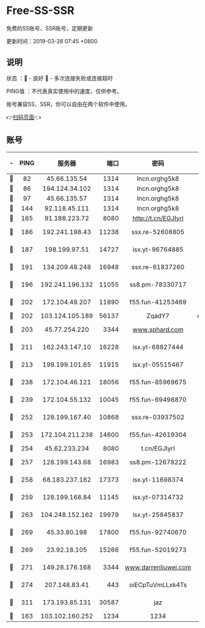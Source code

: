 # Free-SS-SSR

免费的SS账号、SSR账号，定期更新

更新时间：2019-03-28 07:45 +0800

## 说明

状态     ：🙂 - 良好 🙁 - 多次连接失败或连接超时

PING值   ：不代表真实使用中的速度，仅供参考。

账号兼容SS、SSR，你可以自由在两个软件中使用。

👉[扫码页面](https://liesauer.github.io/Free-SS-SSR/)👈

## 账号

|-|PING|服务器|端口|密码|加密方式|区域|
|:----:|:----:|:-----:|-----:|:----:|:----:|:----:|
|🙂|82|45.66.135.54|1314|lncn.orghg5k8|rc4|US|
|🙂|86|194.124.34.102|1314|lncn.orghg5k8|rc4|JP|
|🙂|97|45.66.135.57|1314|lncn.orghg5k8|rc4|US|
|🙂|144|92.118.45.111|1314|lncn.orghg5k8|rc4|GR|
|🙂|165|91.188.223.72|8080|http://t.cn/EGJIyrl|rc4-md5|RU|
|🙂|186|192.241.198.43|11238|ssx.re-52608805|aes-256-cfb|US|
|🙂|187|198.199.97.51|14727|isx.yt-96764885|aes-256-cfb|US|
|🙂|191|134.209.48.248|16948|ssx.re-61837260|aes-256-cfb|US|
|🙂|196|192.241.196.132|11055|ss8.pm-78330717|aes-256-cfb|US|
|🙂|202|172.104.49.207|11890|f55.fun-41253469|aes-256-cfb|SG|
|🙂|202|103.124.105.189|56137|ZqadY7|chacha20|US|
|🙂|203|45.77.254.220|3344|www.sphard.com|aes-256-cfb|SG|
|🙂|211|162.243.147.10|16228|isx.yt-68827444|aes-256-cfb|US|
|🙂|213|198.199.101.65|11915|isx.yt-05515467|aes-256-cfb|US|
|🙂|238|172.104.46.121|18056|f55.fun-85969675|aes-256-cfb|SG|
|🙂|239|172.104.55.132|10045|f55.fun-69498870|aes-256-cfb|SG|
|🙂|252|128.199.167.40|10868|ssx.re-03937502|aes-256-cfb|SG|
|🙂|253|172.104.211.238|14600|f55.fun-42619304|aes-256-cfb|US|
|🙂|254|45.62.233.234|8080|t.cn/EGJIyrl|rc4-md5|CA|
|🙂|257|128.199.143.68|16983|ss8.pm-12678222|aes-256-cfb|SG|
|🙂|258|68.183.237.182|17373|isx.yt-11698374|aes-256-cfb|SG|
|🙂|259|128.199.168.84|11145|isx.yt-07314732|aes-256-cfb|SG|
|🙂|263|104.248.152.162|19979|isx.yt-25845837|aes-256-cfb|SG|
|🙂|269|45.33.80.198|17800|f55.fun-92740670|aes-256-cfb|US|
|🙂|269|23.92.18.105|15266|f55.fun-52019273|aes-256-cfb|US|
|🙂|271|149.28.176.168|3344|www.darrenliuwei.com|aes-256-cfb|AU|
|🙂|274|207.148.83.41|443|oiECpTuVmLLxk4Ts|aes-256-cfb|AU|
|🙂|311|173.193.85.131|30587|jaz|aes-256-cfb|US|
|🙂|163|103.102.160.252|1234|1234|rc4-md5|JP|
